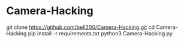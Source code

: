 # Camera-Hacking
git clone https://github.com/bell200/Camera-Hacking.git
cd Camera-Hacking
pip install -r requirements.txt
python3 Camera-Hacking.py
